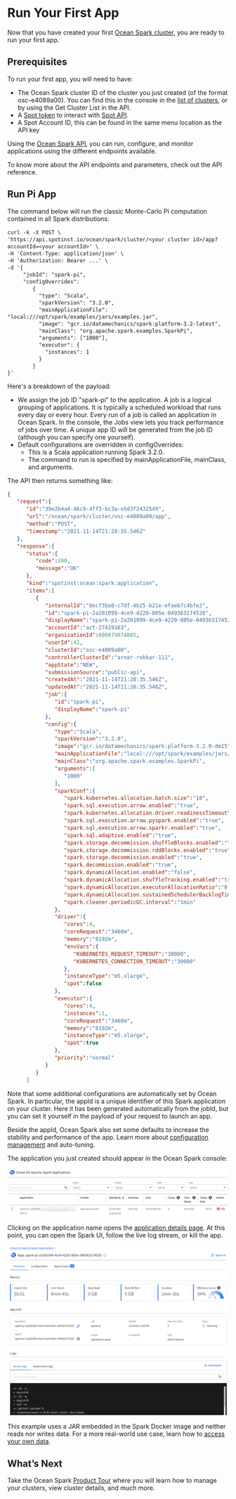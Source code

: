 # Run Your First App

Now that you have created your first [Ocean Spark cluster](ocean-spark/getting-started/create-cluster), you are ready to run your first app.

## Prerequisites

To run your first app, you will need to have:
- The Ocean Spark cluster ID of the cluster you just created (of the format osc-e4089a00). You can find this in the console in the [list of clusters](ocean-spark/product-tour/manage-clusters), or by using the Get Cluster List in the API.
- A [Spot token](administration/api/create-api-token) to interact with [Spot API](https://docs.spot.io/api/).
- A Spot Account ID, this can be found in the same menu location as the API key

Using the [Ocean Spark API](https://docs.spot.io/api/#tag/Ocean-Spark), you can run, configure, and monitor applications using the different endpoints available.

To know more about the API endpoints and parameters, check out the API reference.

## Run Pi App

The command below will run the classic Monte-Carlo Pi computation contained in all Spark distributions:

```
curl -k -X POST \
'https://api.spotinst.io/ocean/spark/cluster/<your cluster id>/app?accountId=<your accountId>' \
-H 'Content-Type: application/json' \
-H 'Authorization: Bearer ...' \
-d '{
     "jobId": "spark-pi",
     "configOverrides":
        {
          "type": "Scala",
          "sparkVersion": "3.2.0",
          "mainApplicationFile": "local:///opt/spark/examples/jars/examples.jar",
          "image": "gcr.io/datamechanics/spark:platform-3.2-latest",
          "mainClass": "org.apache.spark.examples.SparkPi",
          "arguments": ["1000"],
          "executor": {
            "instances": 1
          }
        }
}'
```

Here's a breakdown of the payload:
- We assign the job ID "spark-pi" to the application. A job is a logical grouping of applications. It is typically a scheduled workload that runs every day or every hour. Every run of a job is called an application in Ocean Spark. In the console, the Jobs view lets you track performance of jobs over time. A unique app ID will be generated from the job ID (although you can specify one yourself).
- Default configurations are overridden in configOverrides:
  - This is a Scala application running Spark 3.2.0.
  - The command to run is specified by mainApplicationFile, mainClass, and arguments.

The API then returns something like:

```json
{
   "request":{
      "id":"39e2b4a4-46c9-4ff3-bc3a-e5d3f2432549",
      "url":"/ocean/spark/cluster/osc-e4089a00/app",
      "method":"POST",
      "timestamp":"2021-11-14T21:28:35.546Z"
   },
   "response":{
      "status":{
         "code":200,
         "message":"OK"
      },
      "kind":"spotinst:ocean:spark:application",
      "items":[
         {
            "internalId":"8ec73ba0-c7df-4b25-b21e-efaeb7c4bfe2",
            "id":"spark-pi-2a201099-4ce9-4220-805e-049363174528",
            "displayName":"spark-pi-2a201099-4ce9-4220-805e-049363174528",
            "accountId":"act-27419163",
            "organizationId":606079874885,
            "userId":42,
            "clusterId":"osc-e4089a00",
            "controllerClusterId":"arnar-rokkar-111",
            "appState":"NEW",
            "submissionSource":"public-api",
            "createdAt":"2021-11-14T21:28:35.546Z",
            "updatedAt":"2021-11-14T21:28:35.546Z",
            "job":{
               "id":"spark-pi",
               "displayName":"spark-pi"
            },
            "config":{
               "type":"Scala",
               "sparkVersion":"3.2.0",
               "image":"gcr.io/datamechanics/spark:platform-3.2.0-dm15",
               "mainApplicationFile":"local:///opt/spark/examples/jars/examples.jar",
               "mainClass":"org.apache.spark.examples.SparkPi",
               "arguments":[
                  "1000"
               ],
               "sparkConf":{
                  "spark.kubernetes.allocation.batch.size":"10",
                  "spark.sql.execution.arrow.enabled":"true",
                  "spark.kubernetes.allocation.driver.readinessTimeout":"120s",
                  "spark.sql.execution.arrow.pyspark.enabled":"true",
                  "spark.sql.execution.arrow.sparkr.enabled":"true",
                  "spark.sql.adaptive.enabled":"true",
                  "spark.storage.decommission.shuffleBlocks.enabled":"true",
                  "spark.storage.decommission.rddBlocks.enabled":"true",
                  "spark.storage.decommission.enabled":"true",
                  "spark.decommission.enabled":"true",
                  "spark.dynamicAllocation.enabled":"false",
                  "spark.dynamicAllocation.shuffleTracking.enabled":"true",
                  "spark.dynamicAllocation.executorAllocationRatio":"0.33",
                  "spark.dynamicAllocation.sustainedSchedulerBacklogTimeout":"30",
                  "spark.cleaner.periodicGC.interval":"1min"
               },
               "driver":{
                  "cores":4,
                  "coreRequest":"3460m",
                  "memory":"8192m",
                  "envVars":{
                     "KUBERNETES_REQUEST_TIMEOUT":"30000",
                     "KUBERNETES_CONNECTION_TIMEOUT":"30000"
                  },
                  "instanceType":"m5.xlarge",
                  "spot":false
               },
               "executor":{
                  "cores":4,
                  "instances":1,
                  "coreRequest":"3460m",
                  "memory":"8192m",
                  "instanceType":"m5.xlarge",
                  "spot":true
               },
               "priority":"normal"
            }
         }
      ]
```

Note that some additional configurations are automatically set by Ocean Spark. In particular, the appId is a unique identifier of this Spark application on your cluster. Here it has been generated automatically from the jobId, but you can set it yourself in the payload of your request to launch an app.

Beside the appId, Ocean Spark also set some defaults to increase the stability and performance of the app. Learn more about [configuration management](ocean-spark/configure-spark-apps/) and auto-tuning.

The application you just created should appear in the Ocean Spark console:

<img src="/ocean-spark/_media/run-your-first-app-01.png" />

Clicking on the application name opens the [application details page](ocean-spark/product-tour/view-application-details). At this point, you can open the Spark UI, follow the live log stream, or kill the app.

<img src="/ocean-spark/_media/run-your-first-app-02.png" />

This example uses a JAR embedded in the Spark Docker image and neither reads nor writes data. For a more real-world use case, learn how to [access your own data](ocean-spark/configure-spark-apps/access-your-data).

## What’s Next

Take the Ocean Spark [Product Tour](ocean-spark/product-tour/) where you will learn how to manage your clusters, view cluster details, and much more.
